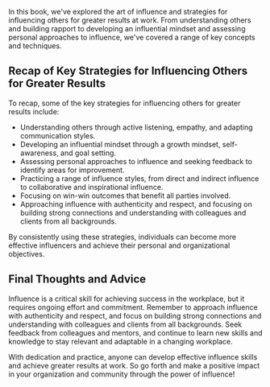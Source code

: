 

In this book, we've explored the art of influence and strategies for influencing others for greater results at work. From understanding others and building rapport to developing an influential mindset and assessing personal approaches to influence, we've covered a range of key concepts and techniques.

Recap of Key Strategies for Influencing Others for Greater Results
------------------------------------------------------------------

To recap, some of the key strategies for influencing others for greater results include:

* Understanding others through active listening, empathy, and adapting communication styles.
* Developing an influential mindset through a growth mindset, self-awareness, and goal setting.
* Assessing personal approaches to influence and seeking feedback to identify areas for improvement.
* Practicing a range of influence styles, from direct and indirect influence to collaborative and inspirational influence.
* Focusing on win-win outcomes that benefit all parties involved.
* Approaching influence with authenticity and respect, and focusing on building strong connections and understanding with colleagues and clients from all backgrounds.

By consistently using these strategies, individuals can become more effective influencers and achieve their personal and organizational objectives.

Final Thoughts and Advice
-------------------------

Influence is a critical skill for achieving success in the workplace, but it requires ongoing effort and commitment. Remember to approach influence with authenticity and respect, and focus on building strong connections and understanding with colleagues and clients from all backgrounds. Seek feedback from colleagues and mentors, and continue to learn new skills and knowledge to stay relevant and adaptable in a changing workplace.

With dedication and practice, anyone can develop effective influence skills and achieve greater results at work. So go forth and make a positive impact in your organization and community through the power of influence!